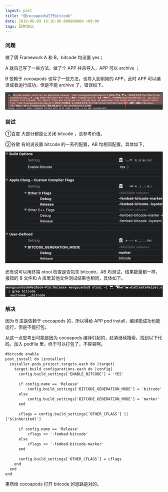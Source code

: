```yaml
---
layout: post
title: "使cocoapods打开bitcode"
date: 2019-06-09 16:16:00.000000000 +09:00
tags: 回梦游仙
---
```


### 问题

做了俩 Framework A 和 B，bitcode 均设置 yes；

A 就自己写了一些方法，做了个 APP 并且导入，APP 可以 archive ；

B 依赖于 cocoapods 也写了一些方法，也导入到刚刚的 APP，此时 APP 可以编译或者运行成功，但是不能 archive 了，错误如下。

![](/assets/images/2019/cocoapodsAndBitcode1.jpeg)

### 尝试

①百度 大部分都是让关闭 bitcode ，没参考价值。

②谷歌 有的说设置 bitcode 的一系列配置，AB 均相同配置，具体如下。

![](/assets/images/2019/cocoapodsAndBitcode2.jpeg)

还有说可以用终端 otool 检查是否包含 bitcode，AB 均测试，结果数量都一样，报错的 B 文件和 A 库里其他文件测试结果也相同，具体如下。

![](/assets/images/2019/cocoapodsAndBitcode3.jpeg)

### 解决

因为 B 库是依赖于 cocoapods 的，所以得给 APP pod install，编译能成功也能运行，但是不能打包。

从这一点思考出可能是因为 cocoapods 编译引起的，赶紧继续搜索，找到以下代码，加入 podfile 里，终于可以打包了，不容易啊。

```
#bitcode enable
post_install do |installer|
  installer.pods_project.targets.each do |target|
    target.build_configurations.each do |config|
      config.build_settings['ENABLE_BITCODE'] = 'YES'

      if config.name == 'Release'
          config.build_settings['BITCODE_GENERATION_MODE'] = 'bitcode'
      else
          config.build_settings['BITCODE_GENERATION_MODE'] = 'marker'
      end

      cflags = config.build_settings['OTHER_CFLAGS'] || ['$(inherited)']

      if config.name == 'Release'
          cflags << '-fembed-bitcode'
      else
          cflags << '-fembed-bitcode-marker'
      end

      config.build_settings['OTHER_CFLAGS'] = cflags
    end
  end
end
```

果然给 cocoapods 打开 bitcode 的思路是对的。
